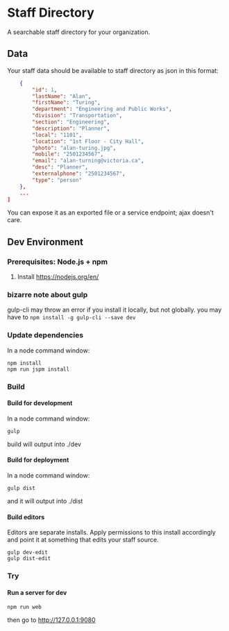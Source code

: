 # Staff Directory

A searchable staff directory for your organization.

## Data
Your staff data should be available to staff directory as json in this format:
```json [
    {
        "id": 1,
        "lastName": "Alan",
        "firstName": "Turing",
        "department": "Engineering and Public Works",
        "division": "Transportation",
        "section": "Engineering",
        "description": "Planner",
        "local": "1101",
        "location": "1st Floor - City Hall",
        "photo": "alan-turing.jpg",
        "mobile": "2501234567",
        "email": "alan-turning@victoria.ca",
        "desc": "Planner",
        "externalphone": "2501234567",
        "type": "person"
    },
    ...
]
```
You can expose it as an exported file or a service endpoint; ajax doesn't care.

## Dev Environment

### Prerequisites: Node.js + npm
1. Install https://nodejs.org/en/

### bizarre note about gulp
gulp-cli may throw an error if you install it locally, but not globally. you may have to 
```npm install -g gulp-cli --save dev```
  
### Update dependencies
In a node command window:
  ```
  npm install 
  npm run jspm install
  ```
  
### Build
  
#### Build for development
In a node command window:
```
gulp
```
build will output into ./dev

#### Build for deployment
In a node command window:
```
gulp dist
```
and it will output into ./dist

#### Build editors
Editors are separate installs. Apply permissions to this install accordingly and point it at something that edits your staff source.
```
gulp dev-edit
gulp dist-edit
```

### Try

#### Run a server for dev
```
npm run web
```
then go to 
http://127.0.0.1:9080
